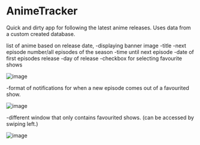 # AnimeTracker
Quick and dirty app for following the latest anime releases.
Uses data from a custom created database.

list of anime based on release date, 
  -displaying banner image
  -title
  -next episode number/all episodes of the season
  -time until next episode
  -date of first episodes release
  -day of release
  -checkbox for selecting favourite shows
  
![image](https://user-images.githubusercontent.com/83722438/203977862-8dd4c413-a223-4c0f-8b3d-66606d881fd0.png)

  -format of notifications for when a new episode comes out of a favourited show.
  
![image](https://user-images.githubusercontent.com/83722438/203977941-73a97d45-0cc3-4507-bae8-fbf082cec29e.png)

  -different window that only contains favourited shows. (can be accessed by swiping left.)
  
![image](https://user-images.githubusercontent.com/83722438/203978764-bc8b1f2f-1601-4b29-8cb7-52e5bbb7aa5c.png)

